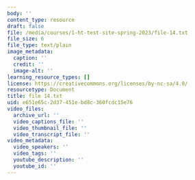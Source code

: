 ```yaml
---
body: ''
content_type: resource
draft: false
file: /media/courses/1-ht-test-site-spring-2023/file-14.txt
file_size: 6
file_type: text/plain
image_metadata:
  caption: ''
  credit: ''
  image-alt: ''
learning_resource_types: []
license: https://creativecommons.org/licenses/by-nc-sa/4.0/
resourcetype: Document
title: file 14.txt
uid: e651e65c-2d37-451e-bd8c-360fcdc15e76
video_files:
  archive_url: ''
  video_captions_file: ''
  video_thumbnail_file: ''
  video_transcript_file: ''
video_metadata:
  video_speakers: ''
  video_tags: ''
  youtube_description: ''
  youtube_id: ''
---
```

